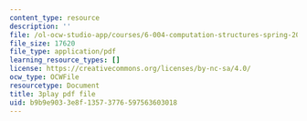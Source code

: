 ```yaml
---
content_type: resource
description: ''
file: /ol-ocw-studio-app/courses/6-004-computation-structures-spring-2017/b9b9e9033e8f13573776597563603018_r6Tk1-jZxzg.pdf
file_size: 17620
file_type: application/pdf
learning_resource_types: []
license: https://creativecommons.org/licenses/by-nc-sa/4.0/
ocw_type: OCWFile
resourcetype: Document
title: 3play pdf file
uid: b9b9e903-3e8f-1357-3776-597563603018
---
```

